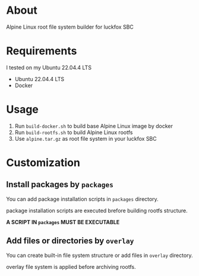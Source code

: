 # About
Alpine Linux root file system builder for luckfox SBC

# Requirements
I tested on my Ubuntu 22.04.4 LTS
* Ubuntu 22.04.4 LTS
* Docker

# Usage
1. Run `build-docker.sh` to build base Alpine Linux image by docker
2. Run `build-rootfs.sh` to build Alpine Linux rootfs
3. Use `alpine.tar.gz` as root file system in your luckfox SBC

# Customization
## Install packages by `packages`
You can add package installation scripts in `packages` directory.

package installation scripts are executed brefore building rootfs structure.

__A SCRIPT IN `packages` MUST BE EXECUTABLE__

## Add files or directories by `overlay`
You can create built-in file system structure or add files in `overlay` directory.

overlay file system is applied before archiving rootfs.